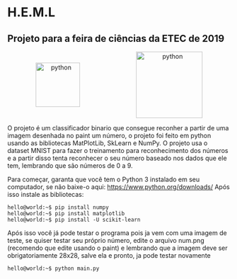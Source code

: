 # H.E.M.L
## Projeto para a feira de ciências da ETEC de 2019

<p align="center" style="display: flex; align-items: center; justify-content: space-around">
  <img src="https://pluspng.com/img-png/python-logo-png-speeding-up-python-and-numpy-c-ing-the-way-360.png" alt="python" width="100">
  <img src="https://avatars3.githubusercontent.com/u/17349883?s=400&v=4" alt="python" width="150">
</p>

  O projeto é um classificador binario que consegue reconher a partir de uma imagem desenhada no paint um número, o projeto foi feito em python
usando as bibliotecas MatPlotLib, SkLearn e NumPy.
  O projeto usa o dataset MNIST para fazer o treinamento para reconhecimento dos números e a partir disso tenta reconhecer o seu número baseado nos
dados que ele tem, lembrando que são números de 0 a 9.

  Para começar, garanta que você tem o Python 3 instalado em seu computador, se não baixe-o aqui: https://www.python.org/downloads/
Após isso instale as bibliotecas:

```console
hello@world:~$ pip install numpy
hello@world:~$ pip install matplotlib
hello@world:~$ pip install -U scikit-learn
```

  Após isso você já pode testar o programa pois ja vem com uma imagem de teste, se quiser testar seu próprio número, edite o arquivo num.png 
(recomendo que edite usando o paint) e lembrando que a imagem deve ser obrigatoriamente 28x28, salve ela e pronto, ja pode testar novamente

```console
hello@world:~$ python main.py
```
